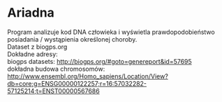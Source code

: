 # Ariadna
Program analizuje kod DNA człowieka i wyświetla prawdopodobieństwo posiadania / wystąpienia określonej choroby. <br>
Dataset z biogps.org <br>
Dokładne adresy: <br>
biogps datasets: http://biogps.org/#goto=genereport&id=57695 <br>
dokładna budowa chromosomów: http://www.ensembl.org/Homo_sapiens/Location/View?db=core;g=ENSG00000122257;r=16:57032282-57125214;t=ENST00000567686 <br>
<br>


